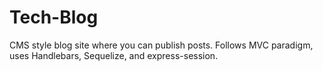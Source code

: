 # Tech-Blog
CMS style blog site where you can publish posts. Follows MVC paradigm, uses Handlebars, Sequelize, and express-session.
